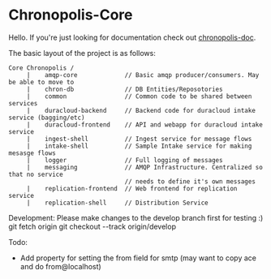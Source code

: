 Chronopolis-Core
================

Hello. If you're just looking for documentation check out [chronopolis-doc][1].

The basic layout of the project is as follows:

    Core Chronopolis /
         |    amqp-core             // Basic amqp producer/consumers. May be able to move to
         |    chron-db              // DB Entities/Reposotories 
         |    common                // Common code to be shared between services
         |    duracloud-backend     // Backend code for duracloud intake service (bagging/etc)
         |    duracloud-frontend    // API and webapp for duracloud intake service
         |    ingest-shell          // Ingest service for message flows
         |    intake-shell          // Sample Intake service for making mesasge flows
         |    logger                // Full logging of messages
         |    messaging             // AMQP Infrastructure. Centralized so that no service
                                    // needs to define it's own messages
         |    replication-frontend  // Web frontend for replication service 
         |    replication-shell     // Distribution Service


Development:
Please make changes to the develop branch first for testing :)
git fetch origin
git checkout --track origin/develop

Todo: 

* Add property for setting the from field for smtp (may want to copy ace and do from@localhost)


[1]: https://gitlab.umiacs.umd.edu/chronopolis/chronopolis-core/wikis/home
